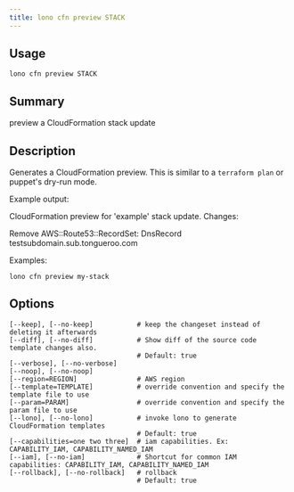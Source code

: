 ```yaml
---
title: lono cfn preview STACK
---
```


## Usage

    lono cfn preview STACK

## Summary

preview a CloudFormation stack update
## Description

Generates a CloudFormation preview.  This is similar to a `terraform plan` or puppet's dry-run mode.

Example output:

CloudFormation preview for 'example' stack update. Changes:

Remove AWS::Route53::RecordSet: DnsRecord testsubdomain.sub.tongueroo.com

Examples:

    lono cfn preview my-stack


## Options

```
[--keep], [--no-keep]           # keep the changeset instead of deleting it afterwards
[--diff], [--no-diff]           # Show diff of the source code template changes also.
                                # Default: true
[--verbose], [--no-verbose]     
[--noop], [--no-noop]           
[--region=REGION]               # AWS region
[--template=TEMPLATE]           # override convention and specify the template file to use
[--param=PARAM]                 # override convention and specify the param file to use
[--lono], [--no-lono]           # invoke lono to generate CloudFormation templates
                                # Default: true
[--capabilities=one two three]  # iam capabilities. Ex: CAPABILITY_IAM, CAPABILITY_NAMED_IAM
[--iam], [--no-iam]             # Shortcut for common IAM capabilities: CAPABILITY_IAM, CAPABILITY_NAMED_IAM
[--rollback], [--no-rollback]   # rollback
                                # Default: true
```

